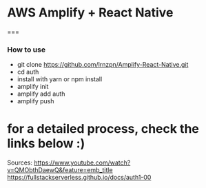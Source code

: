 # AWS Amplify + React Native
===
### How to use
- git clone https://github.com/lrnzpn/Amplify-React-Native.git
- cd auth
- install with yarn or npm install
- amplify init
- amplify add auth
- amplify push

**for a detailed process, check the links below :)**
===
Sources: 
https://www.youtube.com/watch?v=QMObthDaewQ&feature=emb_title
https://fullstackserverless.github.io/docs/auth1-00
